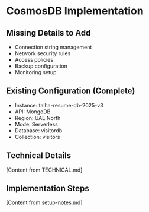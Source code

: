 # CosmosDB Implementation

## Missing Details to Add

- Connection string management
- Network security rules
- Access policies
- Backup configuration
- Monitoring setup

## Existing Configuration (Complete)

- Instance: talha-resume-db-2025-v3
- API: MongoDB
- Region: UAE North
- Mode: Serverless
- Database: visitordb
- Collection: visitors

## Technical Details

[Content from TECHNICAL.md]

## Implementation Steps

[Content from setup-notes.md]
